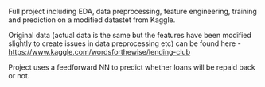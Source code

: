 Full project including EDA, data preprocessing, feature engineering, training and prediction on a modified datastet from Kaggle.

Original data (actual data is the same but the features have been modified slightly to create issues in data preprocessing etc) can be found here -  https://www.kaggle.com/wordsforthewise/lending-club


Project uses a feedforward NN to predict whether loans will be repaid back or not. 